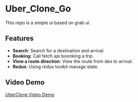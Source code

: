 # Uber_Clone_Go

This repo is a simple ui based on grab ui.

## Features

- **Search**: Search for a destination and arrival.
- **Booking**: Call fetch api boonking a trip
- **View a route direction**: View the route from des to arrival.
- **Redux**: Using redux toolkit manage state.
## Video Demo
[UberClone Video Demo ](https://www.youtube.com/watch?v=3a4LUznlIMQ)

